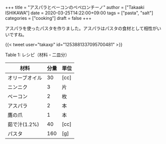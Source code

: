 +++
title = "アスパラとベーコンのペペロンチーノ"
author = ["Takaaki ISHIKAWA"]
date = 2020-03-25T14:22:00+09:00
tags = ["pasta", "salt"]
categories = ["cooking"]
draft = false
+++

アスパラを使ったパスタを作りました。アスパラはパスタの食材として相性がいいですね。  

{{< tweet user="takaxp" id="1253881337095700481" >}}  

<div class="table-caption">
  <span class="table-number">Table 1</span>:
  レシピ（材料・二皿分）
</div>

| 材料      | 分量 | 単位 |
|---------|----|----|
| オリーブオイル | 30  | [cc] |
| ニンニク  | 3   | 片   |
| ベーコン  | 2   | 枚   |
| アスパラ  | 2   | 本   |
| 鷹の爪    | 1   | 本   |
| 茹で汁(1.2%) | 40  | [cc] |
| パスタ    | 160 | [g]  |